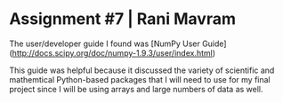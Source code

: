 Assignment #7 | Rani Mavram
=====

The user/developer guide I found was [NumPy User Guide] (http://docs.scipy.org/doc/numpy-1.9.3/user/index.html)


This guide was helpful because it discussed the variety of scientific and mathemtical Python-based packages that I will need to use for my final project since I will be using arrays and large numbers of data as well. 
